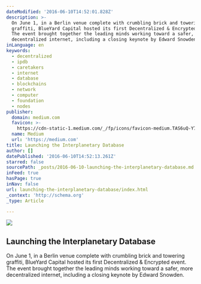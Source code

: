 ```yaml
---
dateModified: '2016-06-10T14:52:01.828Z'
description: >-
  On June 1, in a Berlin venue complete with crumbling brick and towering
  graffiti, BlueYard Capital hosted its first Decentralized & Encrypted event.
  The event brought together the leading minds working toward a safer, more
  decentralized internet, including a closing keynote by Edward Snowden.
inLanguage: en
keywords:
  - decentralized
  - ipdb
  - caretakers
  - internet
  - database
  - blockchains
  - network
  - computer
  - foundation
  - nodes
publisher:
  domain: medium.com
  favicon: >-
    https://cdn-static-1.medium.com/_/fp/icons/favicon-medium.TAS6uQ-Y7kcKgi0xjcYHXw.ico
  name: Medium
  url: 'https://medium.com'
title: Launching the Interplanetary Database
author: []
datePublished: '2016-06-10T14:52:13.261Z'
starred: false
sourcePath: _posts/2016-06-10-launching-the-interplanetary-database.md
inFeed: true
hasPage: true
inNav: false
url: launching-the-interplanetary-database/index.html
_context: 'http://schema.org'
_type: Article

---
```

<article style=""><img src="https://s3-us-west-2.amazonaws.com/the-grid-img/p/a1fd38d23458e83538f4defdd036a02f7ab8aa6c.jpg" /><h1>Launching the Interplanetary Database</h1><p>On June 1, in a Berlin venue complete with crumbling brick and towering graffiti, BlueYard Capital hosted its first Decentralized &amp; Encrypted event. The event brought together the leading minds working toward a safer, more decentralized internet, including a closing keynote by Edward Snowden.</p></article>